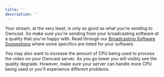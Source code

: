 ```yaml
---
title: ''
description: ''
---
```

Your stream, at the very least, is only as good as what you're sending to Owncast. So make sure you're sending from your broadcasting software at a quality that you're happy with. Read through our [Broadcasting Software Suggestions](/docs/broadcasting/obs) where some specifics are listed for your software.

You may also want to increase the amount of CPU being used to process the video on your Owncast server. As you go lower you will visibly see the quality degrade. However, make sure your server can handle more CPU being used or you'll experience different problems.
